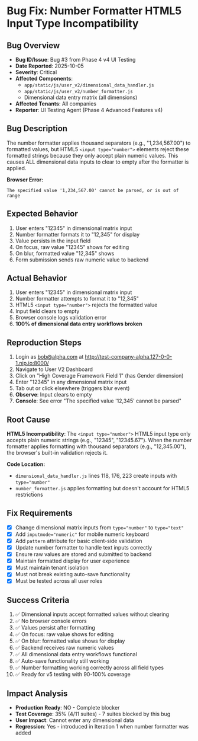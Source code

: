 # Bug Fix: Number Formatter HTML5 Input Type Incompatibility

## Bug Overview
- **Bug ID/Issue**: Bug #3 from Phase 4 v4 UI Testing
- **Date Reported**: 2025-10-05
- **Severity**: Critical
- **Affected Components**:
  - `app/static/js/user_v2/dimensional_data_handler.js`
  - `app/static/js/user_v2/number_formatter.js`
  - Dimensional data entry matrix (all dimensions)
- **Affected Tenants**: All companies
- **Reporter**: UI Testing Agent (Phase 4 Advanced Features v4)

## Bug Description
The number formatter applies thousand separators (e.g., "1,234,567.00") to formatted values, but HTML5 `<input type="number">` elements reject these formatted strings because they only accept plain numeric values. This causes ALL dimensional data inputs to clear to empty after the formatter is applied.

**Browser Error:**
```
The specified value '1,234,567.00' cannot be parsed, or is out of range
```

## Expected Behavior
1. User enters "12345" in dimensional matrix input
2. Number formatter formats it to "12,345" for display
3. Value persists in the input field
4. On focus, raw value "12345" shows for editing
5. On blur, formatted value "12,345" shows
6. Form submission sends raw numeric value to backend

## Actual Behavior
1. User enters "12345" in dimensional matrix input
2. Number formatter attempts to format it to "12,345"
3. HTML5 `<input type="number">` rejects the formatted value
4. Input field clears to empty
5. Browser console logs validation error
6. **100% of dimensional data entry workflows broken**

## Reproduction Steps
1. Login as bob@alpha.com at http://test-company-alpha.127-0-0-1.nip.io:8000/
2. Navigate to User V2 Dashboard
3. Click on "High Coverage Framework Field 1" (has Gender dimension)
4. Enter "12345" in any dimensional matrix input
5. Tab out or click elsewhere (triggers blur event)
6. **Observe**: Input clears to empty
7. **Console**: See error "The specified value '12,345' cannot be parsed"

## Root Cause
**HTML5 Incompatibility**: The `<input type="number">` HTML5 input type only accepts plain numeric strings (e.g., "12345", "12345.67"). When the number formatter applies formatting with thousand separators (e.g., "12,345.00"), the browser's built-in validation rejects it.

**Code Location:**
- `dimensional_data_handler.js` lines 118, 176, 223 create inputs with `type="number"`
- `number_formatter.js` applies formatting but doesn't account for HTML5 restrictions

## Fix Requirements
- [x] Change dimensional matrix inputs from `type="number"` to `type="text"`
- [x] Add `inputmode="numeric"` for mobile numeric keyboard
- [x] Add `pattern` attribute for basic client-side validation
- [x] Update number formatter to handle text inputs correctly
- [x] Ensure raw values are stored and submitted to backend
- [x] Maintain formatted display for user experience
- [x] Must maintain tenant isolation
- [x] Must not break existing auto-save functionality
- [x] Must be tested across all user roles

## Success Criteria
1. ✅ Dimensional inputs accept formatted values without clearing
2. ✅ No browser console errors
3. ✅ Values persist after formatting
4. ✅ On focus: raw value shows for editing
5. ✅ On blur: formatted value shows for display
6. ✅ Backend receives raw numeric values
7. ✅ All dimensional data entry workflows functional
8. ✅ Auto-save functionality still working
9. ✅ Number formatting working correctly across all field types
10. ✅ Ready for v5 testing with 90-100% coverage

## Impact Analysis
- **Production Ready**: NO - Complete blocker
- **Test Coverage**: 35% (4/11 suites) - 7 suites blocked by this bug
- **User Impact**: Cannot enter any dimensional data
- **Regression**: Yes - introduced in Iteration 1 when number formatter was added
